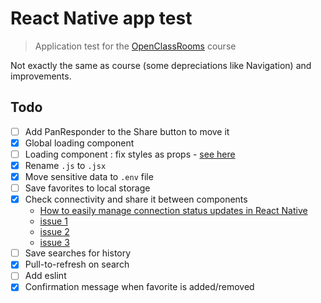 # React Native app test

> Application test for the [OpenClassRooms](https://openclassrooms.com/fr/courses/4902061-developpez-une-application-mobile-react-native?status=published) course

Not exactly the same as course (some depreciations like Navigation) and improvements.


## Todo
- [ ] Add PanResponder to the Share button to move it
- [x] Global loading component
- [ ] Loading component : fix styles as props - [see here](https://stackoverflow.com/questions/29363671/can-i-make-dynamic-styles-in-react-native)
- [x] Rename `.js` to `.jsx`
- [x] Move sensitive data to `.env` file
- [ ] Save favorites to local storage
- [x] Check connectivity and share it between components
    - [How to easily manage connection status updates in React Native](https://medium.com/free-code-camp/easily-manage-connection-status-updates-in-react-native-28c9b4b0647f)
    - [issue 1](https://github.com/react-native-netinfo/react-native-netinfo/issues/279#issuecomment-570782836)
    - [issue 2](https://github.com/react-native-netinfo/react-native-netinfo/issues/308#issuecomment-589555555)
    - [issue 3](https://github.com/react-native-netinfo/react-native-netinfo/issues/332#issuecomment-753475964)
- [ ] Save searches for history
- [x] Pull-to-refresh on search
- [ ] Add eslint
- [x] Confirmation message when favorite is added/removed
